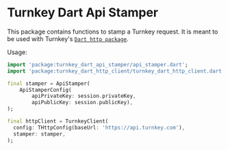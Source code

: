 # Turnkey Dart Api Stamper

This package contains functions to stamp a Turnkey request. It is meant to be used with Turnkey's [`Dart http package`](https://github.com/tkhq/dart-sdk/tree/main/http).

Usage:

```dart
import 'package:turnkey_dart_api_stamper/api_stamper.dart';
import 'package:turnkey_dart_http_client/turnkey_dart_http_client.dart';

final stamper = ApiStamper(
    ApiStamperConfig(
        apiPrivateKey: session.privateKey,
        apiPublicKey: session.publicKey),
);

final httpClient = TurnkeyClient(
  config: THttpConfig(baseUrl: 'https://api.turnkey.com'),
  stamper: stamper,
);
```
